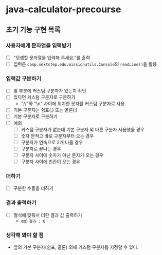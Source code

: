 # java-calculator-precourse

## 초기 기능 구현 목록

### 사용자에게 문자열을 입력받기
- [ ] "덧셈할 문자열을 입력해 주세요."를 출력
- [ ] 입력은 `camp.nextstep.edu.missionutils.Console`의 `readLine()`을 활용

### 입력값 구분하기
- [ ] 앞 부분에 커스텀 구분자가 있는지 확인
- [ ] 있다면 커스텀 구분자로 구분하기
  - "//"와 "\n" 사이에 위치한 문자를 커스텀 구분자로 사용
- [ ] 기본 구분자는 쉼표(,) 또는 콜론(:)
- [ ] 기본 구분자로 구분하기
- [ ] 예외
  - [ ] 커스텀 구분자가 없는데 기본 구분자 외 다른 구분자 사용했을 경우
  - [ ] 숫자 안적고 바로 구분자부터 오는 경우
  - [ ] 구분자가 연속으로 2개 나올 경우
  - [ ] 구분자로 끝나는 경우
  - [ ] 구분자 사이에 숫자가 아닌 문자가 오는 경우
  - [ ] 구분자 사이에 빈칸이 오는 경우

### 더하기
- [ ] 구분한 수들을 더하기

### 결과 출력하기
- [ ] 형식에 맞춰서 더한 결과 값 출력하기
  - ex) `결과 : 6`

### 생각해 봐야 할 점
- 앞의 기본 구분자(쉼표, 콜론) 외에 커스텀 구분자를 지정할 수 있다.
